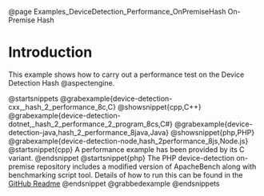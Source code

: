 @page Examples_DeviceDetection_Performance_OnPremiseHash On-Premise Hash

# Introduction

This example shows how to carry out a performance test on the Device Detection Hash @aspectengine.

@startsnippets
@grabexample{device-detection-cxx,_hash_2_performance_8c,C}
@showsnippet{cpp,C++}
@grabexample{device-detection-dotnet,_hash_2_performance_2_program_8cs,C#}
@grabexample{device-detection-java,hash_2_performance_8java,Java}
@showsnippet{php,PHP}
@grabexample{device-detection-node,hash_2performance_8js,Node.js}
@startsnippet{cpp}
A performance example has been provided by its C variant.
@endsnippet
@startsnippet{php}
The PHP device-detection on-premise repository includes a modified version of ApacheBench along with benchmarking script tool. Details of how to run this can be found in the [GitHub Readme](https://github.com/51Degrees/device-detection-php-onpremise#performance)
@endsnippet
@grabbedexample
@endsnippets
